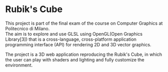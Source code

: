# Rubik's Cube
This project is part of the final exam of the course on Computer Graphics at Politecnico di Milano.  
The aim is to explore and use GLSL using OpenGL(Open Graphics Library[3]) that is a cross-language, cross-platform application programming interface (API) for rendering 2D and 3D vector graphics.

The project is a 3D web application reproducing the Rubik's Cube, in which the user can play with shaders and lighting and fully customize the environment.
